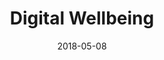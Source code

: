 ---
layout: site
title: "Digital Wellbeing"
date: 2018-05-08
categories: [google]
version: 1.6.6
major: 1
minor: 6
patch: 6
slug: digital-wellbeing
link: https://wellbeing.google/
permalink: /sites/:slug
---